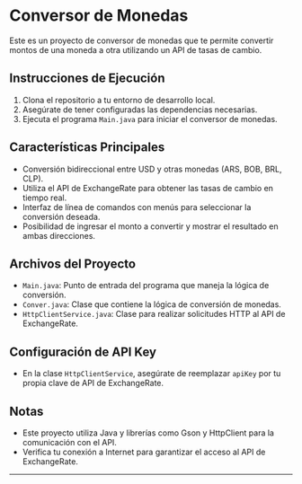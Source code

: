 # Conversor de Monedas

Este es un proyecto de conversor de monedas que te permite convertir montos de una moneda a otra utilizando un API de tasas de cambio.

## Instrucciones de Ejecución

1. Clona el repositorio a tu entorno de desarrollo local.
2. Asegúrate de tener configuradas las dependencias necesarias.
3. Ejecuta el programa `Main.java` para iniciar el conversor de monedas.

## Características Principales

- Conversión bidireccional entre USD y otras monedas (ARS, BOB, BRL, CLP).
- Utiliza el API de ExchangeRate para obtener las tasas de cambio en tiempo real.
- Interfaz de línea de comandos con menús para seleccionar la conversión deseada.
- Posibilidad de ingresar el monto a convertir y mostrar el resultado en ambas direcciones.

## Archivos del Proyecto

- `Main.java`: Punto de entrada del programa que maneja la lógica de conversión.
- `Conver.java`: Clase que contiene la lógica de conversión de monedas.
- `HttpClientService.java`: Clase para realizar solicitudes HTTP al API de ExchangeRate.

## Configuración de API Key

- En la clase `HttpClientService`, asegúrate de reemplazar `apiKey` por tu propia clave de API de ExchangeRate.

## Notas

- Este proyecto utiliza Java y librerías como Gson y HttpClient para la comunicación con el API.
- Verifica tu conexión a Internet para garantizar el acceso al API de ExchangeRate.

---
